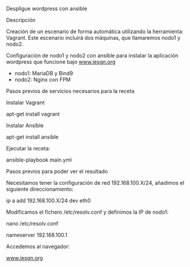 Despligue wordpress con ansible

Descripción

Creación de un escenario de forma automática utilizando la herramienta: Vagrant. Este escenario incluirá dos máquinas, que llamaremos nodo1 y nodo2.

Configuración de nodo1 y nodo2 con ansible para instalar la aplicación wordpress que funcione bajo www.iesgn.org

- nodo1: MariaDB y Bind9
- nodo2: Nginx con FPM

Pasos previos de servicios necesarios para la receta

Instalar Vagrant

apt-get install vagrant 

Instalar Ansible

apt-get install ansible 

Ejecutar la receta:

ansible-playbook main.yml

Pasos previos para poder ver el resultado 

Necesitamos tener la configuración de red 192.168.100.X/24, añadimos el siguiente direccionamiento:

ip a add 192.168.100.X/24 dev eth0

Modificamos el fichero /etc/resolv.conf y definimos la IP de nodo1:

nano /etc/resolv.conf

nameserver 192.168.100.1

Accedemos al navegador:

www.iesgn.org

